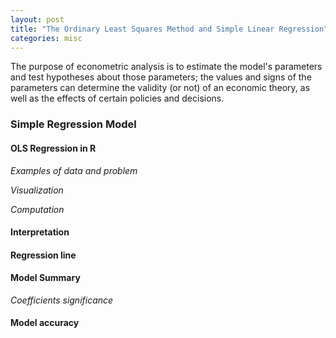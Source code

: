 ```yaml
---
layout: post
title: "The Ordinary Least Squares Method and Simple Linear Regression"
categories: misc
---
```


The purpose of econometric analysis is to estimate the model's parameters and test hypotheses about those parameters; the values and signs of the parameters can determine the validity (or not) of an economic theory, as well as the effects of certain policies and decisions.

### Simple Regression Model


#### OLS Regression in R

*Examples of data and problem*


*Visualization*

*Computation*

#### Interpretation

#### Regression line

#### Model Summary

*Coefficients significance*

#### Model accuracy


